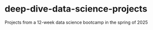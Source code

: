 # deep-dive-data-science-projects
Projects from a 12-week data science bootcamp in the spring of 2025
